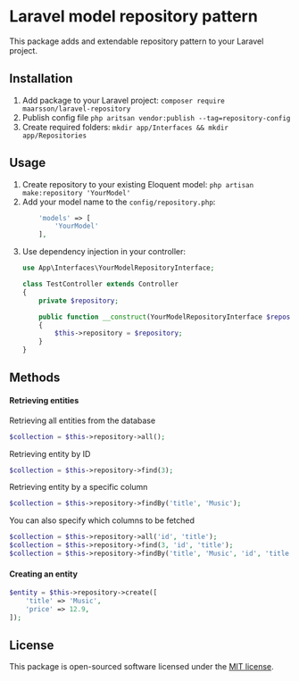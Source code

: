 # Laravel model repository pattern

This package adds and extendable repository pattern to your Laravel project.

## Installation

1. Add package to your Laravel project: `composer require maarsson/laravel-repository`
2. Publish config file `php aritsan vendor:publish --tag=repository-config`
3. Create required folders: `mkdir app/Interfaces && mkdir app/Repositories`

## Usage

1. Create repository to your existing Eloquent model: `php artisan make:repository 'YourModel'`
2. Add your model name to the `config/repository.php`:
    ```php
        'models' => [
            'YourModel'
        ],
    ```
3. Use dependency injection in your controller:
    ```php
    use App\Interfaces\YourModelRepositoryInterface;

    class TestController extends Controller
    {
        private $repository;

        public function __construct(YourModelRepositoryInterface $repository)
        {
            $this->repository = $repository;
        }
    }
    ```


## Methods

#### Retrieving entities

Retrieving all entities from the database
```php
$collection = $this->repository->all();
```

Retrieving entity by ID
```php
$collection = $this->repository->find(3);
```

Retrieving entity by a specific column
```php
$collection = $this->repository->findBy('title', 'Music');
```

You can also specify which columns to be fetched
```php
$collection = $this->repository->all('id', 'title');
$collection = $this->repository->find(3, 'id', 'title');
$collection = $this->repository->findBy('title', 'Music', 'id', 'title');
```


#### Creating an entity

```php
$entity = $this->repository->create([
    'title' => 'Music',
    'price' => 12.9,
]);
```


## License

This package is open-sourced software licensed under the [MIT license](LICENSE.md).
